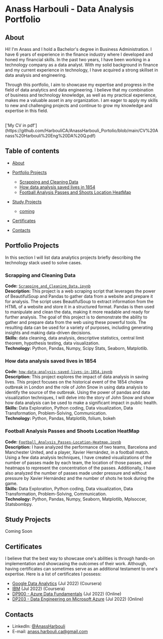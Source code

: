 # Anass Harbouli - Data Analysis Portfolio 

## About
Hi! I'm Anass and I hold a Bachelor's degree in Business Administration. I have 6 years of experience in the finance industry where I developed and honed my financial skills. In the past two years, I have been working in a technology company as a data analyst. With my solid background in finance and my current experience in technology, I have acquired a strong skillset in data analysis and engineering.

Through this portfolio, I aim to showcase my expertise and progress in the field of data analytics and data engineering. I believe that my combination of business and technology knowledge, as well as my practical experience, makes me a valuable asset in any organization. I am eager to apply my skills to new and challenging projects and continue to grow my knowledge and expertise in this field.

<br>
['My CV in pdf'](https://github.com/HarbouliCA/AnassHarbouli_Portolio/blob/main/CV%20Anass%20Harbouli%20Eng%20DA%20Q.pdf) 
<br>

## Table of contents
- [About](#about)
- [Portfolio Projects](#portfolio-projects)
	+ [Scrapping and Cleaning Data](#Scrapping-and-Cleaning-Data)
	+ [How data analysis saved lives in 1854](#How-data-analysis-saved-lives-in-1854)
	+ [Football Analysis Passes and Shoots Location HeatMap](#Football-Analysis-Passes-and-Shoots-Location-HeatMap)

- [Study Projects](#study-projects)  
	+ [coming](#coming_oon)
	

- [Certificates](#certificates)
- [Contacts](#contacts)

## Portfolio Projects
In this section I will list data analytics projects briefly describing the technology stack used to solve cases.

### Scrapping and Cleaning Data
**Code:** [`Scrapping_and_Cleaning_Data.ipynb`](Scrapping_and_Cleaning_Data.ipynb)    
**Description:** This project is a web scraping script that leverages the power of BeautifulSoup and Pandas to gather data from a website and prepare it for analysis. The script uses BeautifulSoup to extract information from the HTML of a website and store it in a structured format. Pandas is then used to manipulate and clean the data, making it more readable and ready for further analysis. The goal of this project is to demonstrate the ability to gather and prepare data from the web using these powerful tools. The resulting data can be used for a variety of purposes, including generating insights and making data-driven decisions.  
**Skills:** data cleaning, data analysis, descriptive statistics, central limit theorem, hypothesis testing, data visualization.  
**Technology:** Python, Pandas, Numpy, Scipy Stats, Seaborn, Matplotlib.    

### How data analysis saved lives in 1854
**Code:** [`how-data-analysis-saved-lives-in-1854.ipynb`](how-data-analysis-saved-lives-in-1854.ipynb)    
**Description:** This project explores the impact of data analysis in saving lives. This project focuses on the historical event of the 1854 cholera outbreak in London and the role of John Snow in using data analysis to identify the source of the outbreak. Using the power of pandas and data visualization techniques, I will delve into the story of John Snow and show how data analysis can be used to make a significant impact in public health.  
**Skills:** Data Exploration, Python coding, Data visualization, Data Transformation, Problem-Solving, Communication.  
**Technology:** Python, Pandas, Matplotlib, folium, bokeh      

### Football Analysis Passes and Shoots Location HeatMap
**Code:** [`Football_Analysis_Passes-Location-Heatmap.ipynb`](Football_Analysis_Passes-Location-Heatmap.ipynb)    
**Description:** I have analyzed the performance of two teams, Barcelona and Manchester United, and a player, Xavier Hernández, in a football match. Using a few data analysis techniques, I have created visualizations of the number of passes made by each team, the location of those passes, and heatmaps to represent the concentration of the passes. Additionally, I have also analyzed the number of passes made under pressure and without pressure by Xavier Hernández and the number of shots he took during the game.  
**Skills:** Data Exploration, Python coding, Data visualization, Data Transformation, Problem-Solving, Communication.  
**Technology:** Python, Pandas, Numpy, Seaborn, Matplotlib, Mplsoccer, Statsbombpy.  



## Study Projects
Coming Soon
  

## Certificates
I believe that the best way to showcase one's abilities is through hands-on implementation and showcasing the outcomes of their work. Although, having certificates can sometimes serve as an additional testament to one's expertise. Here is a list of certificates I possess:
- [Google Data Analytics]() (Jul 2022) (Coursera)
- [IBM]() (Jul 2022) (Coursera)
- [DP900 - Azure Data Fundamentals]() (Jul 2022) (Online)
- [DP203 - Data Engineering on Microsoft Azure]() (Jul 2022) (Online)

## Contacts
- LinkedIn: [@AnassHarbouli](https://www.linkedin.com/in/anass-harbouli-5b304810b)
- E-mail: anass.harbouli.ca@gmail.com
